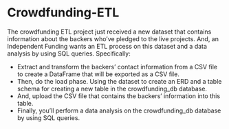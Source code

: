 # Crowdfunding-ETL

The  crowdfunding ETL project just received a new dataset that contains information about the backers who’ve pledged to the live projects. And, an Independent Funding wants an ETL process on this dataset and a data analysis by using SQL queries. Specifically:
- Extract and transform the backers’ contact information from a CSV file to create a DataFrame that will be exported as a CSV file.
- Then, do the load phase. Using the dataset to create an ERD and a table schema for creating a new table in the crowdfunding_db database.
- And, upload the CSV file that contains the backers’ information into this table.
- Finally, you’ll perform a data analysis on the crowdfunding_db database by using SQL queries.



